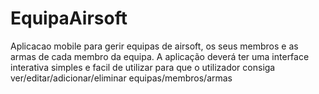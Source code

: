# EquipaAirsoft
Aplicacao mobile para gerir equipas de airsoft, os seus membros e as armas de cada membro da equipa.
A aplicação deverá ter uma interface interativa simples e facil de utilizar para que o utilizador consiga ver/editar/adicionar/eliminar equipas/membros/armas
